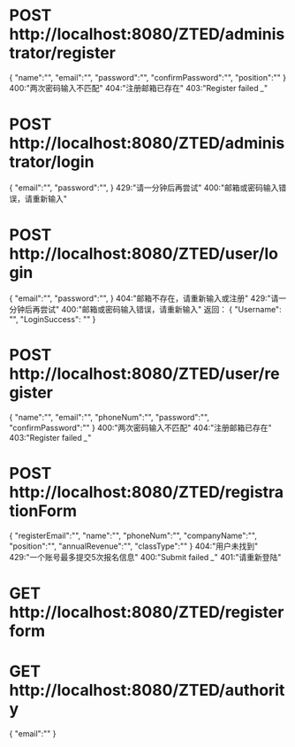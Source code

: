 # POST http://localhost:8080/ZTED/administrator/register
{
"name":"",
"email":"",
"password":"",
"confirmPassword":"",
"position":""
}
400:"两次密码输入不匹配"
404:"注册邮箱已存在"
403:"Register failed *_*"
# POST http://localhost:8080/ZTED/administrator/login
{
"email":"",
"password":"",
}
429:"请一分钟后再尝试"
400:"邮箱或密码输入错误，请重新输入"
# POST http://localhost:8080/ZTED/user/login
{
"email":"",
"password":"",
}
404:"邮箱不存在，请重新输入或注册"
429:"请一分钟后再尝试"
400:"邮箱或密码输入错误，请重新输入"
返回：
{
"Username": "",
"LoginSuccess": ""
}
# POST http://localhost:8080/ZTED/user/register
{
"name":"",
"email":"",
"phoneNum":"",
"password":"",
"confirmPassword":""
}
400:"两次密码输入不匹配"
404:"注册邮箱已存在"
403:"Register failed *_*"
# POST http://localhost:8080/ZTED/registrationForm
{
"registerEmail":"",
"name":"",
"phoneNum":"",
"companyName":"",
"position":"",
"annualRevenue":"",
"classType":""
}
404:"用户未找到"
429:"一个账号最多提交5次报名信息"
400:"Submit failed *_*"
401:"请重新登陆"
# GET http://localhost:8080/ZTED/registerform
# GET http://localhost:8080/ZTED/authority
{
"email":""
}


